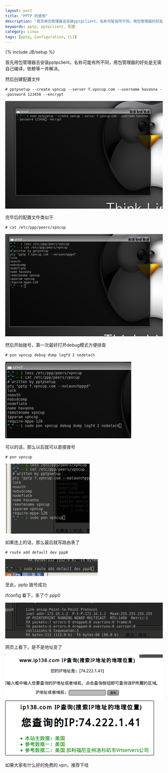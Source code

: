 ```yaml
---
layout: post
title: "PPTP 的使用"
description: "首页用包管理器去安装pptpclient，名称可能有所不同，用包管理器的好处是无需自己编译，依赖等一并解决"
keywords: pptp, pptpclient, 配置
category: Linux
tags: [pptp, Configuration, CLI]
---
```

{% include JB/setup %}

首先用包管理器去安装pptpclient，名称可能有所不同，用包管理器的好处是无需自己编译，依赖等一并解决。

然后创建配置文件

    # pptpsetup --create vpncup --server f.vpncup.com --username havanna --password 123456 --encrypt

![pptp 1](/assets/images/2011/08/1.png "pptp 1")

<!-- more -->
完毕后的配置文件类似于

    # cat /etc/ppp/peers/vpncup

![pptp 2](/assets/images/2011/08/2.png "pptp 2")

然后开始拨号，第一次最好打开debug模式方便排查

    # pon vpncup debug dump logfd 2 nodetach

![pptp 3](/assets/images/2011/08/3.png "pptp 3")

可以的话，那么以后就可以直接拨号

    # pon vpncup

![pptp 4](/assets/images/2011/08/4.png "pptp 4")

如果连上的话，那么最后就写路由表了

    # route add default dev ppp0

![pptp 5](/assets/images/2011/08/5.png "pptp 5")

至此，pptp 拨号成功

ifconfig 看下，多了个 ppp0

![pptp 6](/assets/images/2011/08/6.png "pptp 6")

网页上看下，是不是地址变了

![pptp 7](/assets/images/2011/08/7.png "pptp 7")
![pptp 8](/assets/images/2011/08/8.png "pptp 8")

如果大家有什么好的免费的 vpn，推荐下哇

